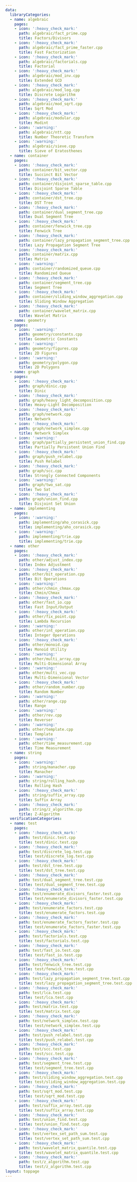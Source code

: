 ```yaml
---
data:
  libraryCategories:
  - name: algebraic
    pages:
    - icon: ':heavy_check_mark:'
      path: algebraic/fact_prime.cpp
      title: Factors/Divisors
    - icon: ':heavy_check_mark:'
      path: algebraic/fact_prime_faster.cpp
      title: Fast Factorization
    - icon: ':heavy_check_mark:'
      path: algebraic/factorials.cpp
      title: Factorial
    - icon: ':heavy_check_mark:'
      path: algebraic/mod_inv.cpp
      title: Extended GCD
    - icon: ':heavy_check_mark:'
      path: algebraic/mod_log.cpp
      title: Discrete Logarithm
    - icon: ':heavy_check_mark:'
      path: algebraic/mod_sqrt.cpp
      title: Sqrt Mod
    - icon: ':heavy_check_mark:'
      path: algebraic/modular.cpp
      title: Modint
    - icon: ':warning:'
      path: algebraic/ntt.cpp
      title: Number Theoretic Transform
    - icon: ':warning:'
      path: algebraic/sieve.cpp
      title: Sieve of Eratosthenes
  - name: container
    pages:
    - icon: ':heavy_check_mark:'
      path: container/bit_vector.cpp
      title: Succinct Bit Vector
    - icon: ':heavy_check_mark:'
      path: container/disjoint_sparse_table.cpp
      title: Disjoint Sparse Table
    - icon: ':heavy_check_mark:'
      path: container/dst_tree.cpp
      title: DST Tree
    - icon: ':heavy_check_mark:'
      path: container/dual_segment_tree.cpp
      title: Dual Segment Tree
    - icon: ':heavy_check_mark:'
      path: container/fenwick_tree.cpp
      title: Fenwick Tree
    - icon: ':heavy_check_mark:'
      path: container/lazy_propagation_segment_tree.cpp
      title: Lazy Propagation Segment Tree
    - icon: ':heavy_check_mark:'
      path: container/matrix.cpp
      title: Matrix
    - icon: ':warning:'
      path: container/randomized_queue.cpp
      title: Randomized Queue
    - icon: ':heavy_check_mark:'
      path: container/segment_tree.cpp
      title: Segment Tree
    - icon: ':heavy_check_mark:'
      path: container/sliding_window_aggregation.cpp
      title: Sliding Window Aggregation
    - icon: ':heavy_check_mark:'
      path: container/wavelet_matrix.cpp
      title: Wavelet Matrix
  - name: geometry
    pages:
    - icon: ':warning:'
      path: geometry/constants.cpp
      title: Geometric Constants
    - icon: ':warning:'
      path: geometry/figures.cpp
      title: 2D Figures
    - icon: ':warning:'
      path: geometry/polygon.cpp
      title: 2D Polygons
  - name: graph
    pages:
    - icon: ':heavy_check_mark:'
      path: graph/dinic.cpp
      title: Dinic
    - icon: ':heavy_check_mark:'
      path: graph/heavy_light_decomposition.cpp
      title: Heavy-Light Decomposition
    - icon: ':heavy_check_mark:'
      path: graph/network.cpp
      title: Network
    - icon: ':heavy_check_mark:'
      path: graph/network_simplex.cpp
      title: Network Simplex
    - icon: ':warning:'
      path: graph/partially_persistent_union_find.cpp
      title: Partially Persistent Union Find
    - icon: ':heavy_check_mark:'
      path: graph/push_relabel.cpp
      title: Push Relabel
    - icon: ':heavy_check_mark:'
      path: graph/scc.cpp
      title: Strongly Connected Components
    - icon: ':warning:'
      path: graph/two_sat.cpp
      title: Two Sat
    - icon: ':heavy_check_mark:'
      path: graph/union_find.cpp
      title: Disjoint Set Union
  - name: implementing
    pages:
    - icon: ':warning:'
      path: implementing/aho_corasick.cpp
      title: implementing/aho_corasick.cpp
    - icon: ':warning:'
      path: implementing/trie.cpp
      title: implementing/trie.cpp
  - name: other
    pages:
    - icon: ':heavy_check_mark:'
      path: other/adjust_index.cpp
      title: Index Adjustment
    - icon: ':heavy_check_mark:'
      path: other/bit_operation.cpp
      title: Bit Operations
    - icon: ':warning:'
      path: other/chmin_chmax.cpp
      title: Chmin/Chmax
    - icon: ':heavy_check_mark:'
      path: other/fast_io.cpp
      title: Fast Input/Output
    - icon: ':heavy_check_mark:'
      path: other/fix_point.cpp
      title: Lambda Recursion
    - icon: ':warning:'
      path: other/int_operation.cpp
      title: Integer Operations
    - icon: ':heavy_check_mark:'
      path: other/monoid.cpp
      title: Monoid Utility
    - icon: ':warning:'
      path: other/multi_array.cpp
      title: Multi-Dimensional Array
    - icon: ':warning:'
      path: other/multi_vec.cpp
      title: Multi-Dimensional Vector
    - icon: ':heavy_check_mark:'
      path: other/random_number.cpp
      title: Random Number
    - icon: ':warning:'
      path: other/range.cpp
      title: Range
    - icon: ':warning:'
      path: other/rev.cpp
      title: Reverser
    - icon: ':warning:'
      path: other/template.cpp
      title: Template
    - icon: ':warning:'
      path: other/time_measurement.cpp
      title: Time Measurement
  - name: string
    pages:
    - icon: ':warning:'
      path: string/manacher.cpp
      title: Manacher
    - icon: ':warning:'
      path: string/rolling_hash.cpp
      title: Rolling Hash
    - icon: ':heavy_check_mark:'
      path: string/suffix_array.cpp
      title: Suffix Array
    - icon: ':heavy_check_mark:'
      path: string/z_algorithm.cpp
      title: Z-Algorithm
  verificationCategories:
  - name: test
    pages:
    - icon: ':heavy_check_mark:'
      path: test/dinic.test.cpp
      title: test/dinic.test.cpp
    - icon: ':heavy_check_mark:'
      path: test/discrete_log.test.cpp
      title: test/discrete_log.test.cpp
    - icon: ':heavy_check_mark:'
      path: test/dst_tree.test.cpp
      title: test/dst_tree.test.cpp
    - icon: ':heavy_check_mark:'
      path: test/dual_segment_tree.test.cpp
      title: test/dual_segment_tree.test.cpp
    - icon: ':heavy_check_mark:'
      path: test/enumerate_divisors_faster.test.cpp
      title: test/enumerate_divisors_faster.test.cpp
    - icon: ':heavy_check_mark:'
      path: test/enumerate_factors.test.cpp
      title: test/enumerate_factors.test.cpp
    - icon: ':heavy_check_mark:'
      path: test/enumerate_factors_faster.test.cpp
      title: test/enumerate_factors_faster.test.cpp
    - icon: ':heavy_check_mark:'
      path: test/factorials.test.cpp
      title: test/factorials.test.cpp
    - icon: ':heavy_check_mark:'
      path: test/fast_io.test.cpp
      title: test/fast_io.test.cpp
    - icon: ':heavy_check_mark:'
      path: test/fenwick_tree.test.cpp
      title: test/fenwick_tree.test.cpp
    - icon: ':heavy_check_mark:'
      path: test/lazy_propagation_segment_tree.test.cpp
      title: test/lazy_propagation_segment_tree.test.cpp
    - icon: ':heavy_check_mark:'
      path: test/lca.test.cpp
      title: test/lca.test.cpp
    - icon: ':heavy_check_mark:'
      path: test/matrix.test.cpp
      title: test/matrix.test.cpp
    - icon: ':heavy_check_mark:'
      path: test/network_simplex.test.cpp
      title: test/network_simplex.test.cpp
    - icon: ':heavy_check_mark:'
      path: test/push_relabel.test.cpp
      title: test/push_relabel.test.cpp
    - icon: ':heavy_check_mark:'
      path: test/scc.test.cpp
      title: test/scc.test.cpp
    - icon: ':heavy_check_mark:'
      path: test/segment_tree.test.cpp
      title: test/segment_tree.test.cpp
    - icon: ':heavy_check_mark:'
      path: test/sliding_window_aggregation.test.cpp
      title: test/sliding_window_aggregation.test.cpp
    - icon: ':heavy_check_mark:'
      path: test/sqrt_mod.test.cpp
      title: test/sqrt_mod.test.cpp
    - icon: ':heavy_check_mark:'
      path: test/suffix_array.test.cpp
      title: test/suffix_array.test.cpp
    - icon: ':heavy_check_mark:'
      path: test/union_find.test.cpp
      title: test/union_find.test.cpp
    - icon: ':heavy_check_mark:'
      path: test/vertex_set_path_sum.test.cpp
      title: test/vertex_set_path_sum.test.cpp
    - icon: ':heavy_check_mark:'
      path: test/wavelet_matrix_quantile.test.cpp
      title: test/wavelet_matrix_quantile.test.cpp
    - icon: ':heavy_check_mark:'
      path: test/z_algorithm.test.cpp
      title: test/z_algorithm.test.cpp
layout: toppage
---
```

